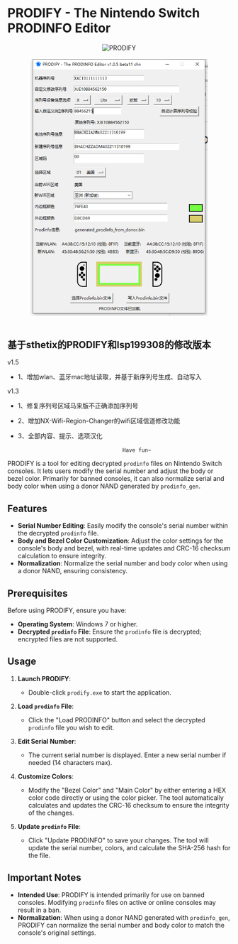 # PRODIFY - The Nintendo Switch PRODINFO Editor

<div align="center">
  <img src="https://github.com/sthetix/PRODIFY/blob/main/prodify.jpg" alt="PRODIFY" width="400"/>
  <br>
  <br>
</div>

<div align="center">
  <img src="https://github.com/illyasever-lol/PRODIFY-CHN/blob/main/PRODIFYCHN1.5.jpg" alt="PRODIFY" width="400"/>
  <br>
  <br>
</div>

## 基于sthetix的PRODIFY和lsp199308的修改版本
v1.5
- 1、增加wlan、蓝牙mac地址读取，并基于新序列号生成、自动写入

v1.3
- 1、修复序列号区域马来版不正确添加序列号
- 2、增加NX-Wifi-Region-Changer的wifi区域信道修改功能
- 3、全部内容、提示、选项汉化


                                       Have fun~


PRODIFY is a tool for editing decrypted `prodinfo` files on Nintendo Switch consoles. It lets users modify the serial number and adjust the body or bezel color. Primarily for banned consoles, it can also normalize serial and body color when using a donor NAND generated by `prodinfo_gen`.

## Features

- **Serial Number Editing**: Easily modify the console's serial number within the decrypted `prodinfo` file.
- **Body and Bezel Color Customization**: Adjust the color settings for the console's body and bezel, with real-time updates and CRC-16 checksum calculation to ensure integrity.
- **Normalization**: Normalize the serial number and body color when using a donor NAND, ensuring consistency.

## Prerequisites

Before using PRODIFY, ensure you have:

- **Operating System**: Windows 7 or higher.
- **Decrypted `prodinfo` File**: Ensure the `prodinfo` file is decrypted; encrypted files are not supported.

## Usage

1. **Launch PRODIFY**:
   - Double-click `prodify.exe` to start the application.

2. **Load `prodinfo` File**:
   - Click the "Load PRODINFO" button and select the decrypted `prodinfo` file you wish to edit.

3. **Edit Serial Number**:
   - The current serial number is displayed. Enter a new serial number if needed (14 characters max).

4. **Customize Colors**:
   - Modify the "Bezel Color" and "Main Color" by either entering a HEX color code directly or using the color picker. The tool automatically calculates and updates the CRC-16 checksum to ensure the integrity of the changes.

5. **Update `prodinfo` File**:
   - Click "Update PRODINFO" to save your changes. The tool will update the serial number, colors, and calculate the SHA-256 hash for the file.

## Important Notes

- **Intended Use**: PRODIFY is intended primarily for use on banned consoles. Modifying `prodinfo` files on active or online consoles may result in a ban.
- **Normalization**: When using a donor NAND generated with `prodinfo_gen`, PRODIFY can normalize the serial number and body color to match the console's original settings.
